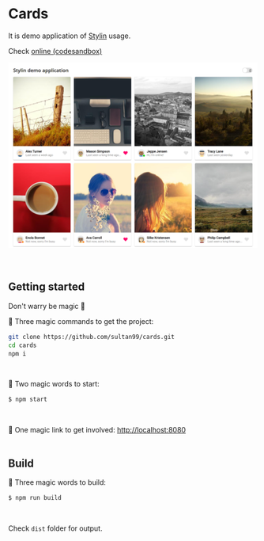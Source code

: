 # Cards
It is demo application of [Stylin](https://github.com/sultan99/stylin) usage.

Check [online (codesandbox)](https://codesandbox.io/s/condescending-grass-kth4m)

<img src="./preview.png" />
<br/>
<br/>
<br/>


## Getting started
Don't warry be magic 🧙‍

🧙‍ Three magic commands to get the project:
```sh
git clone https://github.com/sultan99/cards.git
cd cards
npm i
```
<br/>

🧙‍ Two magic words to start:
```sh
$ npm start
```
<br/>

🧙 One magic link to get involved: [http://localhost:8080](http://localhost:8080/)
<br/>
<br/>

## Build
🧙‍ Three magic words to build:
```sh
$ npm run build
```
<br/>

Check `dist` folder for output.
